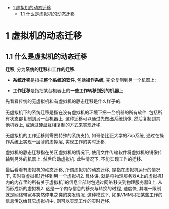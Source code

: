
<!-- @import "[TOC]" {cmd="toc" depthFrom=1 depthTo=6 orderedList=false} -->

<!-- code_chunk_output -->

* [1 虚拟机的动态迁移](#1-虚拟机的动态迁移)
	* [1.1 什么是虚拟机的动态迁移](#11-什么是虚拟机的动态迁移)

<!-- /code_chunk_output -->

# 1 虚拟机的动态迁移

## 1.1 什么是虚拟机的动态迁移

**迁移**, 分为**系统的迁移**和**工作的迁移**. 

- **系统迁移**是指把**整个系统的软件**, 包括**操作系统**, 完全复制到另一个机器上;

- **工作迁移**是指把某台机器上的**一些工作转移到别的机器**上

先看看传统的无虚拟机和有虚拟机的静态迁移是什么样子的. 

无虚拟机下的系统迁移是指在没有虚拟机的环境下把一台机器的所有软件, 包括所有状态都复制到另一台机器上. 这种迁移可以通过先做出系统镜像, 然后复制到其他机器上, 或通过硬盘互相复制的方式来实现迁移.

无虚拟机的工作迁移则需要特殊的系统支持, 如哥伦比亚大学的Zap系统, 通过在操作系统上实现一层薄的虚拟层, 实现工作的实时迁移. 

虚拟机的静态迁移指在关闭虚拟机的情况下, 使用文件传输软件将虚拟机的镜像传输到另外的机器上, 然后启动虚拟机. 此种情况下, 不能实现工作的迁移.

最后看看有虚拟机的动态迁移, 所谓虚拟机的动态迁移, 是指在虚拟机运行的情况下, 实时将虚拟机1迁移到另一个虚拟机2. 具体讲, 就是将物理服务器A上的虚拟机1内的内存里的所有关于虚拟机1的信息全部封包通过网络移交到物理服务器B上, 从而形成新的虚拟机2. 这是一个内存信息的移交与转换的过程, 速度快, 其唯一限制就是网络带宽与突然停电之类的突发情况. 这种模式下, 如果VMM只把某些工作的信息传送给其它虚拟机中, 则可以实现工作的实时迁移.

